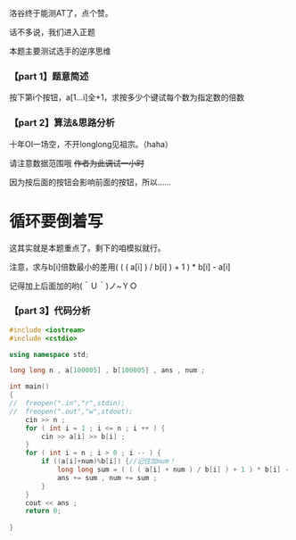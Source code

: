 洛谷终于能测AT了，点个赞。

话不多说，我们进入正题

本题主要测试选手的逆序思维
### 【part 1】题意简述
按下第i个按钮，a[1...i]全+1，求按多少个键试每个数为指定数的倍数      
### 【part 2】算法&思路分析

十年OI一场空，不开longlong见祖宗。（haha）

请注意数据范围哦 ~~作者为此调试一小时~~

因为按后面的按钮会影响前面的按钮，所以……

# 循环要倒着写

这其实就是本题重点了。剩下的咱模拟就行。

注意，求与b[i]倍数最小的差用( ( ( a[i] ) / b[i] ) + 1 ) * b[i] - a[i]

记得加上后面加的哟(＾Ｕ＾)ノ~ＹＯ
   
   
   
### 【part 3】代码分析
```cpp
#include <iostream>
#include <cstdio>

using namespace std;

long long n , a[100005] , b[100005] , ans , num ; 

int main()
{
//	freopen(".in","r",stdin);
//	freopen(".out","w",stdout);
	cin >> n ;
	for ( int i = 1 ; i <= n ; i ++ ) {
		cin >> a[i] >> b[i] ;
	}
	for ( int i = n ; i > 0 ; i -- ) {
		if ((a[i]+num)%b[i]) {//记住加num！
			long long sum = ( ( ( a[i] + num ) / b[i] ) + 1 ) * b[i] - a[i] - num ;//记住加减num！
			ans += sum , num += sum ;
		}
	}
	cout << ans ;
	return 0;
                                                                             防抄袭
}
```
###### 